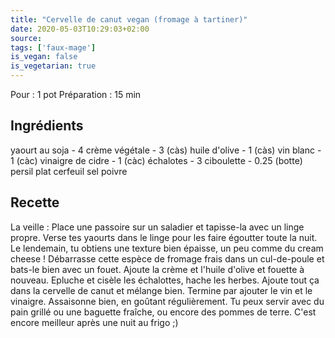 ```yaml
---
title: "Cervelle de canut vegan (fromage à tartiner)"
date: 2020-05-03T10:29:03+02:00
source: 
tags: ['faux-mage']
is_vegan: false
is_vegetarian: true
---
```


Pour : 1 pot
Préparation : 15 min

## Ingrédients

yaourt au soja - 4
crème végétale - 3 (càs)
huile d'olive - 1 (càs)
vin blanc - 1 (càc)
vinaigre de cidre - 1 (càc)
échalotes - 3
ciboulette - 0.25 (botte)
persil plat
cerfeuil
sel
poivre

## Recette

La veille : Place une passoire sur un saladier et tapisse-la avec un linge propre. Verse tes yaourts dans le linge pour les faire égoutter toute la nuit.
Le lendemain, tu obtiens une texture bien épaisse, un peu comme du cream cheese ! Débarrasse cette espèce de fromage frais dans un cul-de-poule et bats-le bien avec un fouet. Ajoute la crème et l'huile d'olive et fouette à nouveau.
Epluche et cisèle les échalottes, hache les herbes. Ajoute tout ça dans la cervelle de canut et mélange bien. Termine par ajouter le vin et le vinaigre.
Assaisonne bien, en goûtant régulièrement. Tu peux servir avec du pain grillé ou une baguette fraîche, ou encore des pommes de terre. C'est encore meilleur après une nuit au frigo ;)